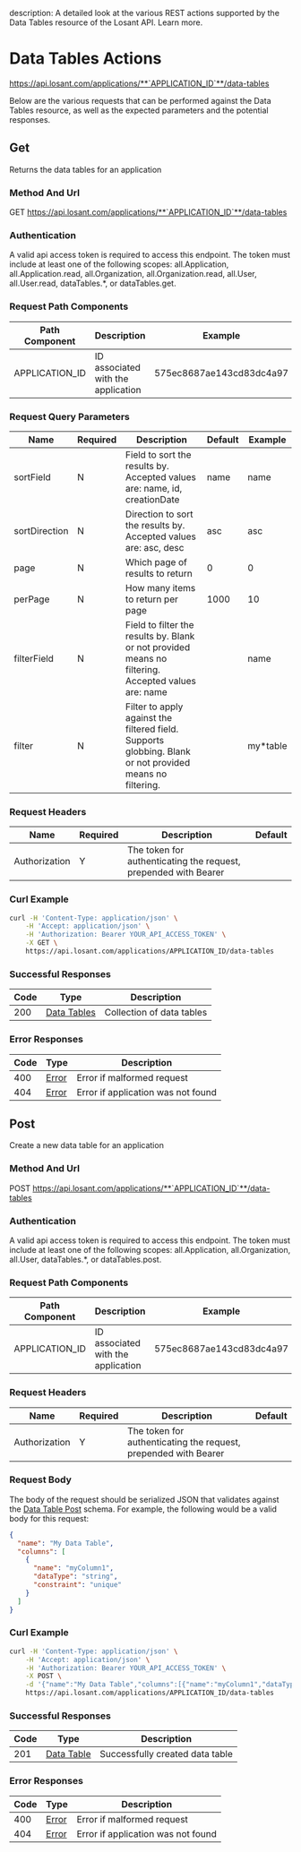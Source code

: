 description: A detailed look at the various REST actions supported by the Data Tables resource of the Losant API. Learn more.

# Data Tables Actions

https://api.losant.com/applications/**`APPLICATION_ID`**/data-tables

Below are the various requests that can be performed against the
Data Tables resource, as well as the expected
parameters and the potential responses.

## Get

Returns the data tables for an application

### Method And Url <a name="get-method-url"></a>

GET https://api.losant.com/applications/**`APPLICATION_ID`**/data-tables

### Authentication <a name="get-authentication"></a>

A valid api access token is required to access this endpoint. The token must
include at least one of the following scopes:
all.Application, all.Application.read, all.Organization, all.Organization.read, all.User, all.User.read, dataTables.*, or dataTables.get.

### Request Path Components <a name="get-path-components"></a>

| Path Component | Description | Example |
| -------------- | ----------- | ------- |
| APPLICATION_ID | ID associated with the application | 575ec8687ae143cd83dc4a97 |

### Request Query Parameters <a name="get-query-params"></a>

| Name | Required | Description | Default | Example |
| ---- | -------- | ----------- | ------- | ------- |
| sortField | N | Field to sort the results by. Accepted values are: name, id, creationDate | name | name |
| sortDirection | N | Direction to sort the results by. Accepted values are: asc, desc | asc | asc |
| page | N | Which page of results to return | 0 | 0 |
| perPage | N | How many items to return per page | 1000 | 10 |
| filterField | N | Field to filter the results by. Blank or not provided means no filtering. Accepted values are: name |  | name |
| filter | N | Filter to apply against the filtered field. Supports globbing. Blank or not provided means no filtering. |  | my*table |

### Request Headers <a name="get-headers"></a>

| Name | Required | Description | Default |
| ---- | -------- | ----------- | ------- |
| Authorization | Y | The token for authenticating the request, prepended with Bearer | |

### Curl Example <a name="get-curl-example"></a>

```bash
curl -H 'Content-Type: application/json' \
    -H 'Accept: application/json' \
    -H 'Authorization: Bearer YOUR_API_ACCESS_TOKEN' \
    -X GET \
    https://api.losant.com/applications/APPLICATION_ID/data-tables
```

### Successful Responses <a name="get-successful-responses"></a>

| Code | Type | Description |
| ---- | ---- | ----------- |
| 200 | [Data Tables](schemas.md#data-tables) | Collection of data tables |

### Error Responses <a name="get-error-responses"></a>

| Code | Type | Description |
| ---- | ---- | ----------- |
| 400 | [Error](schemas.md#error) | Error if malformed request |
| 404 | [Error](schemas.md#error) | Error if application was not found |

## Post

Create a new data table for an application

### Method And Url <a name="post-method-url"></a>

POST https://api.losant.com/applications/**`APPLICATION_ID`**/data-tables

### Authentication <a name="post-authentication"></a>

A valid api access token is required to access this endpoint. The token must
include at least one of the following scopes:
all.Application, all.Organization, all.User, dataTables.*, or dataTables.post.

### Request Path Components <a name="post-path-components"></a>

| Path Component | Description | Example |
| -------------- | ----------- | ------- |
| APPLICATION_ID | ID associated with the application | 575ec8687ae143cd83dc4a97 |

### Request Headers <a name="post-headers"></a>

| Name | Required | Description | Default |
| ---- | -------- | ----------- | ------- |
| Authorization | Y | The token for authenticating the request, prepended with Bearer | |

### Request Body <a name="post-body"></a>

The body of the request should be serialized JSON that validates against
the [Data Table Post](schemas.md#data-table-post) schema. For example, the following would be a
valid body for this request:

```json
{
  "name": "My Data Table",
  "columns": [
    {
      "name": "myColumn1",
      "dataType": "string",
      "constraint": "unique"
    }
  ]
}
```

### Curl Example <a name="post-curl-example"></a>

```bash
curl -H 'Content-Type: application/json' \
    -H 'Accept: application/json' \
    -H 'Authorization: Bearer YOUR_API_ACCESS_TOKEN' \
    -X POST \
    -d '{"name":"My Data Table","columns":[{"name":"myColumn1","dataType":"string","constraint":"unique"}]}' \
    https://api.losant.com/applications/APPLICATION_ID/data-tables
```

### Successful Responses <a name="post-successful-responses"></a>

| Code | Type | Description |
| ---- | ---- | ----------- |
| 201 | [Data Table](schemas.md#data-table) | Successfully created data table |

### Error Responses <a name="post-error-responses"></a>

| Code | Type | Description |
| ---- | ---- | ----------- |
| 400 | [Error](schemas.md#error) | Error if malformed request |
| 404 | [Error](schemas.md#error) | Error if application was not found |
